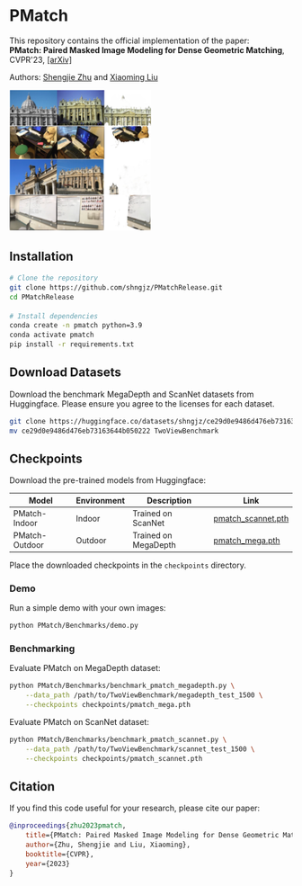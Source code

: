 # PMatch

This repository contains the official implementation of the paper:  
**PMatch: Paired Masked Image Modeling for Dense Geometric Matching**, CVPR'23, [[arXiv]](https://arxiv.org/abs/2303.17342)

Authors: [Shengjie Zhu](https://shngjz.github.io/) and [Xiaoming Liu](https://cvlab.cse.msu.edu/)

<img src="assets/pmatch.png" style="width: 50%;">

## Installation

```bash
# Clone the repository
git clone https://github.com/shngjz/PMatchRelease.git
cd PMatchRelease

# Install dependencies
conda create -n pmatch python=3.9
conda activate pmatch
pip install -r requirements.txt
```

## Download Datasets

Download the benchmark MegaDepth and ScanNet datasets from Huggingface. Please ensure you agree to the licenses for each dataset.

```bash
git clone https://huggingface.co/datasets/shngjz/ce29d0e9486d476eb73163644b050222/
mv ce29d0e9486d476eb73163644b050222 TwoViewBenchmark
```

## Checkpoints

Download the pre-trained models from Huggingface:

| Model | Environment | Description | Link |
|-------|------------|-------------|------|
| PMatch-Indoor | Indoor | Trained on ScanNet | [pmatch_scannet.pth](https://huggingface.co/datasets/shngjz/ce29d0e9486d476eb73163644b050222/blob/main/checkpoints/pmatch_scannet.pth) |
| PMatch-Outdoor | Outdoor | Trained on MegaDepth | [pmatch_mega.pth](https://huggingface.co/datasets/shngjz/ce29d0e9486d476eb73163644b050222/blob/main/checkpoints/pmatch_mega.pth) |

Place the downloaded checkpoints in the `checkpoints` directory.

### Demo

Run a simple demo with your own images:

```bash
python PMatch/Benchmarks/demo.py
```

### Benchmarking

Evaluate PMatch on MegaDepth dataset:
```bash
python PMatch/Benchmarks/benchmark_pmatch_megadepth.py \
    --data_path /path/to/TwoViewBenchmark/megadepth_test_1500 \
    --checkpoints checkpoints/pmatch_mega.pth
```

Evaluate PMatch on ScanNet dataset:
```bash
python PMatch/Benchmarks/benchmark_pmatch_scannet.py \
    --data_path /path/to/TwoViewBenchmark/scannet_test_1500 \
    --checkpoints checkpoints/pmatch_scannet.pth
```

## Citation

If you find this code useful for your research, please cite our paper:

```bibtex
@inproceedings{zhu2023pmatch,
    title={PMatch: Paired Masked Image Modeling for Dense Geometric Matching},
    author={Zhu, Shengjie and Liu, Xiaoming},
    booktitle={CVPR},
    year={2023}
}
```
